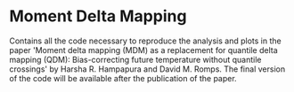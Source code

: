 # Moment Delta Mapping

Contains all the code necessary to reproduce the analysis and plots in the paper 'Moment delta mapping (MDM) as a replacement for quantile delta mapping (QDM): Bias-correcting future temperature without quantile crossings' by Harsha R. Hampapura and David M. Romps. The final version of the code will be available after the publication of the paper.
